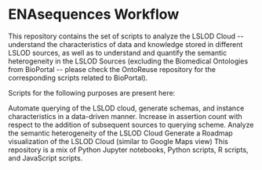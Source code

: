 # ENAsequences Workflow
This repository contains the set of scripts to analyze the LSLOD Cloud -- understand the characteristics of data and knowledge stored in different LSLOD sources, as well as to understand and quantify the semantic heterogeneity in the LSLOD Sources (excluding the Biomedical Ontologies from BioPortal -- please check the OntoReuse repository for the corresponding scripts related to BioPortal).

Scripts for the following purposes are present here:

Automate querying of the LSLOD cloud, generate schemas, and instance characteristics in a data-driven manner.
Increase in assertion count with respect to the addition of subsequent sources to querying scheme.
Analyze the semantic heterogeneity of the LSLOD Cloud
Generate a Roadmap visualization of the LSLOD Cloud (similar to Google Maps view)
This repository is a mix of Python Jupyter notebooks, Python scripts, R scripts, and JavaScript scripts.
